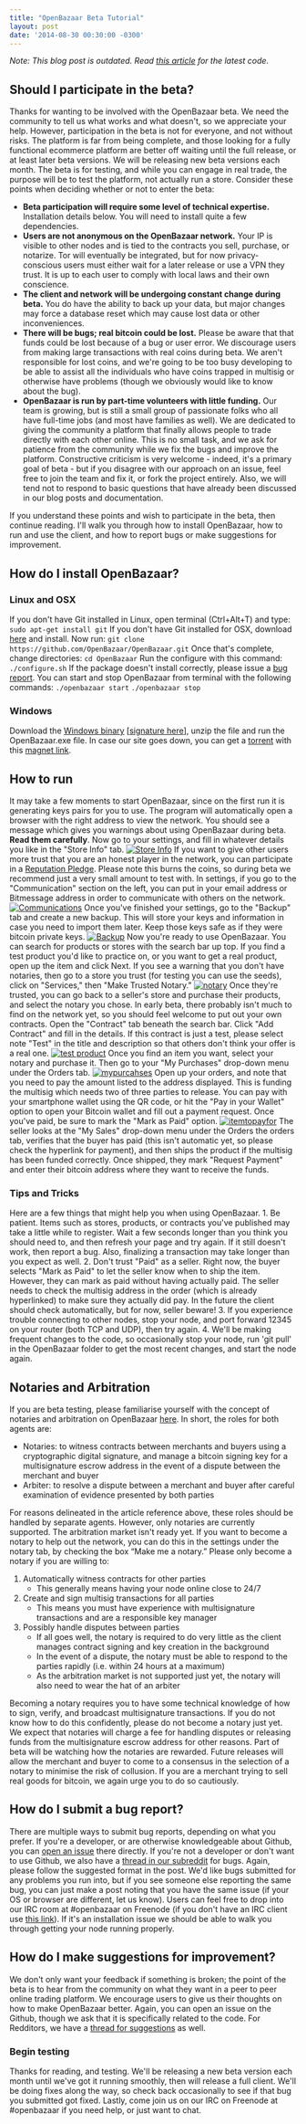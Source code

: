 ```yaml
---
title: "OpenBazaar Beta Tutorial" 
layout: post
date: '2014-08-30 00:30:00 -0300'
---
```

        
_Note: This blog post is outdated. Read [this article](https://blog.openbazaar.org/three-openbazaar-code-repositories-created/) for the latest code._

Should I participate in the beta?
---------------------------------

Thanks for wanting to be involved with the OpenBazaar beta. We need the community to tell us what works and what doesn't, so we appreciate your help. However, participation in the beta is not for everyone, and not without risks. The platform is far from being complete, and those looking for a fully functional ecommerce platform are better off waiting until the full release, or at least later beta versions. We will be releasing new beta versions each month. The beta is for testing, and while you can engage in real trade, the purpose will be to test the platform, not actually run a store. Consider these points when deciding whether or not to enter the beta:

*   **Beta participation will require some level of technical expertise.** Installation details below. You will need to install quite a few dependencies.
*   **Users are not anonymous on the OpenBazaar network.** Your IP is visible to other nodes and is tied to the contracts you sell, purchase, or notarize. Tor will eventually be integrated, but for now privacy-conscious users must either wait for a later release or use a VPN they trust. It is up to each user to comply with local laws and their own conscience.
*   **The client and network will be undergoing constant change during beta.** You do have the ability to back up your data, but major changes may force a database reset which may cause lost data or other inconveniences.
*   **There will be bugs; real bitcoin could be lost.** Please be aware that that funds could be lost because of a bug or user error. We discourage users from making large transactions with real coins during beta. We aren't responsible for lost coins, and we're going to be too busy developing to be able to assist all the individuals who have coins trapped in multisig or otherwise have problems (though we obviously would like to know about the bug).
*   **OpenBazaar is run by part-time volunteers with little funding.** Our team is growing, but is still a small group of passionate folks who all have full-time jobs (and most have families as well). We are dedicated to giving the community a platform that finally allows people to trade directly with each other online. This is no small task, and we ask for patience from the community while we fix the bugs and improve the platform. Constructive criticism is very welcome - indeed, it's a primary goal of beta - but if you disagree with our approach on an issue, feel free to join the team and fix it, or fork the project entirely. Also, we will tend not to respond to basic questions that have already been discussed in our blog posts and documentation.

If you understand these points and wish to participate in the beta, then continue reading. I'll walk you through how to install OpenBazaar, how to run and use the client, and how to report bugs or make suggestions for improvement.

How do I install OpenBazaar?
----------------------------

### Linux and OSX

If you don't have Git installed in Linux, open terminal (Ctrl+Alt+T) and type: `sudo apt-get install git` If you don't have Git installed for OSX, download [here](http://git-scm.com/downloads) and install. Now run: `git clone https://github.com/OpenBazaar/OpenBazaar.git` Once that's complete, change directories: `cd OpenBazaar` Run the configure with this command: `./configure.sh` If the package doesn't install correctly, please issue a [bug report](#submit_bug). You can start and stop OpenBazaar from terminal with the following commands: `./openbazaar start` `./openbazaar stop`

### Windows

Download the [Windows binary](https://openbazaar.org/downloads/openbazaar-beta-3.0.zip) \[[signature here](https://openbazaar.org/downloads/openbazaar-beta-3.0.zip.sig)\], unzip the file and run the OpenBazaar.exe file. In case our site goes down, you can get a [torrent](https://openbazaar.org/downloads/openbazaar-beta-3.0.zip.torrent) with this [magnet link](magnet:?xt=urn:btih:282b503223bb9150aeb47a301d78cbd42c5ea764&dn=openbazaar-beta-3.0.zip&tr=dht%3a%2f%2f239E0DA5815B578C96EF9E65ED461A06B5357BF6.dht%2fannounce&ws=https%3a%2f%2fopenbazaar.org%2fdownloads%2fopenbazaar-beta-3.0.zip).

How to run
----------

It may take a few moments to start OpenBazaar, since on the first run it is generating keys pairs for you to use. The program will automatically open a browser with the right address to view the network. You should see a message which gives you warnings about using OpenBazaar during beta. **Read them carefully**. Now go to your settings, and fill in whatever details you like in the "Store Info" tab. [![Store Info](Screenshot-from-2014-08-31-215726.png)](Screenshot-from-2014-08-31-215726.png) If you want to give other users more trust that you are an honest player in the network, you can participate in a [Reputation Pledge](Screenshot-from-2014-08-31-215726.png). Please note this burns the coins, so during beta we recommend just a very small amount to test with. In settings, if you go to the "Communication" section on the left, you can put in your email address or Bitmessage address in order to communicate with others on the network. [![Communications](Screenshot-from-2014-08-31-215726.png)](Screenshot-from-2014-08-31-215726.png) Once you've finished your settings, go to the "Backup" tab and create a new backup. This will store your keys and information in case you need to import them later. Keep those keys safe as if they were bitcoin private keys. [![Backup](Screenshot-from-2014-08-31-215726.png)](Screenshot-from-2014-08-31-215726.png) Now you're ready to use OpenBazaar. You can search for products or stores with the search bar up top. If you find a test product you'd like to practice on, or you want to get a real product, open up the item and click Next. If you see a warning that you don't have notaries, then go to a store you trust (for testing you can use the seeds), click on "Services," then "Make Trusted Notary." [![notary](Screenshot-from-2014-08-31-215726.png)](Screenshot-from-2014-08-31-215726.png) Once they're trusted, you can go back to a seller's store and purchase their products, and select the notary you chose. In early beta, there probably isn't much to find on the network yet, so you should feel welcome to put out your own contracts. Open the "Contract" tab beneath the search bar. Click "Add Contract" and fill in the details. If this contract is just a test, please select note "Test" in the title and description so that others don't think your offer is a real one. [![test product](Screenshot-from-2014-08-31-215726.png)](Screenshot-from-2014-08-31-215726.png) Once you find an item you want, select your notary and purchase it. Then go to your "My Purchases" drop-down menu under the Orders tab. [![mypurcahses](Screenshot-from-2014-08-31-215726.png)](Screenshot-from-2014-08-31-215726.png) Open up your orders, and note that you need to pay the amount listed to the address displayed. This is funding the multisig which needs two of three parties to release. You can pay with your smartphone wallet using the QR code, or hit the "Pay in your Wallet" option to open your Bitcoin wallet and fill out a payment request. Once you've paid, be sure to mark the "Mark as Paid" option. [![itemtopayfor](Screenshot-from-2014-08-31-215726.png)](Screenshot-from-2014-08-31-215726.png) The seller looks at the "My Sales" drop-down menu under the Orders the orders tab, verifies that the buyer has paid (this isn't automatic yet, so please check the hyperlink for payment), and then ships the product if the multisig has been funded correctly. Once shipped, they mark "Request Payment" and enter their bitcoin address where they want to receive the funds.

### Tips and Tricks

Here are a few things that might help you when using OpenBazaar. 1. Be patient. Items such as stores, products, or contracts you've published may take a little while to register. Wait a few seconds longer than you think you should need to, and then refresh your page and try again. If it still doesn't work, then report a bug. Also, finalizing a transaction may take longer than you expect as well. 2. Don't trust "Paid" as a seller. Right now, the buyer selects "Mark as Paid" to let the seller know when to ship the item. However, they can mark as paid without having actually paid. The seller needs to check the multisig address in the order (which is already hyperlinked) to make sure they actually did pay. In the future the client should check automatically, but for now, seller beware! 3. If you experience trouble connecting to other nodes, stop your node, and port forward 12345 on your router (both TCP and UDP), then try again. 4. We'll be making frequent changes to the code, so occasionally stop your node, run 'git pull' in the OpenBazaar folder to get the most recent changes, and start the node again.

Notaries and Arbitration
------------------------

If you are beta testing, please familiarise yourself with the concept of notaries and arbitration on OpenBazaar [here](https://gist.github.com/drwasho/405d51bd1b1a32e38145). In short, the roles for both agents are:

*   Notaries: to witness contracts between merchants and buyers using a cryptographic digital signature, and manage a bitcoin signing key for a multisignature escrow address in the event of a dispute between the merchant and buyer
*   Arbiter: to resolve a dispute between a merchant and buyer after careful examination of evidence presented by both parties

For reasons delineated in the article reference above, these roles should be handled by separate agents. However, only notaries are currently supported. The arbitration market isn't ready yet. If you want to become a notary to help out the network, you can do this in the settings under the notary tab, by checking the box “Make me a notary.” Please only become a notary if you are willing to:

1.  Automatically witness contracts for other parties
    *   This generally means having your node online close to 24/7
2.  Create and sign multisig transactions for all parties
    *   This means you must have experience with multisignature transactions and are a responsible key manager
3.  Possibly handle disputes between parties
    *   If all goes well, the notary is required to do very little as the client manages contract signing and key creation in the background
    *   In the event of a dispute, the notary must be able to respond to the parties rapidly (i.e. within 24 hours at a maximum)
    *   As the arbitration market is not supported just yet, the notary will also need to wear the hat of an arbiter

Becoming a notary requires you to have some technical knowledge of how to sign, verify, and broadcast multisignature transactions. If you do not know how to do this confidently, please do not become a notary just yet. We expect that notaries will charge a fee for handling disputes or releasing funds from the multisignature escrow address for other reasons. Part of beta will be watching how the notaries are rewarded. Future releases will allow the merchant and buyer to come to a consensus in the selection of a notary to minimise the risk of collusion. If you are a merchant trying to sell real goods for bitcoin, we again urge you to do so cautiously.

How do I submit a bug report?
-----------------------------

There are multiple ways to submit bug reports, depending on what you prefer. If you're a developer, or are otherwise knowledgeable about Github, you can [open an issue](https://github.com/OpenBazaar/OpenBazaar/issues) there directly. If you're not a developer or don't want to use Github, we also have a [thread in our subreddit](http://www.reddit.com/r/OpenBazaar/comments/2db46w/beta_testing_how_to_submit_bug_reports/) for bugs. Again, please follow the suggested format in the post. We'd like bugs submitted for any problems you run into, but if you see someone else reporting the same bug, you can just make a post noting that you have the same issue (if your OS or browser are different, let us know). Users can feel free to drop into our IRC room at #openbazaar on Freenode (if you don't have an IRC client use [this link](http://webchat.freenode.net/?channels=openbazaar)). If it's an installation issue we should be able to walk you through getting your node running properly.

How do I make suggestions for improvement?
------------------------------------------

We don't only want your feedback if something is broken; the point of the beta is to hear from the community on what they want in a peer to peer online trading platform. We encourage users to give us their thoughts on how to make OpenBazaar better. Again, you can open an issue on the Github, though we ask that it is specifically related to the code. For Redditors, we have a [thread for suggestions](http://www.reddit.com/r/OpenBazaar/comments/2db4la/beta_testing_how_to_make_suggestions_for/) as well.

### Begin testing

Thanks for reading, and testing. We'll be releasing a new beta version each month until we've got it running smoothly, then will release a full client. We'll be doing fixes along the way, so check back occasionally to see if that bug you submitted got fixed. Lastly, come join us on our IRC on Freenode at #openbazaar if you need help, or just want to chat.